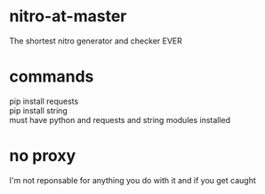 # nitro-at-master
The shortest nitro generator and checker EVER
# commands
pip install requests<br>
pip install string<br>
must have python and requests and string modules installed
# no proxy
I'm not reponsable for anything you do with it and if you get caught
